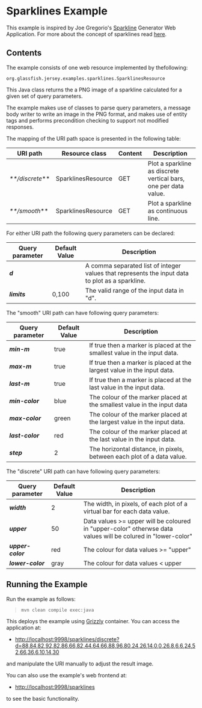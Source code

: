 <!--

    DO NOT ALTER OR REMOVE COPYRIGHT NOTICES OR THIS HEADER.

    Copyright (c) 2015 Oracle and/or its affiliates. All rights reserved.

    The contents of this file are subject to the terms of either the GNU
    General Public License Version 2 only ("GPL") or the Common Development
    and Distribution License("CDDL") (collectively, the "License").  You
    may not use this file except in compliance with the License.  You can
    obtain a copy of the License at
    http://glassfish.java.net/public/CDDL+GPL_1_1.html
    or packager/legal/LICENSE.txt.  See the License for the specific
    language governing permissions and limitations under the License.

    When distributing the software, include this License Header Notice in each
    file and include the License file at packager/legal/LICENSE.txt.

    GPL Classpath Exception:
    Oracle designates this particular file as subject to the "Classpath"
    exception as provided by Oracle in the GPL Version 2 section of the License
    file that accompanied this code.

    Modifications:
    If applicable, add the following below the License Header, with the fields
    enclosed by brackets [] replaced by your own identifying information:
    "Portions Copyright [year] [name of copyright owner]"

    Contributor(s):
    If you wish your version of this file to be governed by only the CDDL or
    only the GPL Version 2, indicate your decision by adding "[Contributor]
    elects to include this software in this distribution under the [CDDL or GPL
    Version 2] license."  If you don't indicate a single choice of license, a
    recipient has the option to distribute your version of this file under
    either the CDDL, the GPL Version 2 or to extend the choice of license to
    its licensees as provided above.  However, if you add GPL Version 2 code
    and therefore, elected the GPL Version 2 license, then the option applies
    only if the new code is made subject to such option by the copyright
    holder.

-->

Sparklines Example
==================

This example is inspired by Joe Gregorio's [Sparkline](http://bitworking.org/projects/sparklines/) Generator Web
Application. For more about the concept of sparklines read [here](http://en.wikipedia.org/wiki/Sparkline).

Contents
--------

The example consists of one web resource implemented by thefollowing:

`org.glassfish.jersey.examples.sparklines.SparklinesResource`

This Java class returns the a PNG image of a sparkline calculated
for a given set of query parameters.

The example makes use of classes to parse query parameters, a message
body writer to write an image in the PNG format, and makes use of entity
tags and performs precondition checking to support not modified
responses.

The mapping of the URI path space is presented in the following table:

URI path          | Resource class       | Content   | Description
----------------- | -------------------- | --------- | -----------------------------------------------------------------
_**/discrete_**   | SparklinesResource   | GET       | Plot a sparkline as discrete vertical bars, one per data value.
_**/smooth_**     | SparklinesResource   | GET       | Plot a sparkline as continuous line.

For either URI path the following query parameters can be declared:

Query parameter       | Default Value   | Description
--------------------- | --------------- | -------------------------------------------------------------------------------------------------
**_d_**               |                 | A comma separated list of integer values that represents the input data to plot as a sparkline.
**_limits_**          | 0,100           | The valid range of the input data in "d".

The "smooth" URI path can have following query parameters:

Query parameter       | Default Value   | Description
--------------------- | --------------- | --------------------------------------------------------------------------
**_min-m_**           | true            | If true then a marker is placed at the smallest value in the input data.
**_max-m_**           | true            | If true then a marker is placed at the largest value in the input data.
**_last-m_**          | true            | If true then a marker is placed at the last value in the input data.
**_min-color_**       | blue            | The colour of the marker placed at the smallest value in the input data
**_max-color_**       | green           | The colour of the marker placed at the largest value in the input data.
**_last-color_**      | red             | The colour of the marker placed at the last value in the input data.
**_step_**            | 2               | The horizontal distance, in pixels, between each plot of a data value.

The "discrete" URI path can have following query parameters:

Query parameter       | Default Value   | Description
--------------------- | --------------- | -----------------------------------------------------------------------------------------------------------------
**_width_**           | 2               | The width, in pixels, of each plot of a virtual bar for each data value.
**_upper_**           | 50              | Data values &gt;= upper will be coloured in "upper-color" otherwse data values will be colured in "lower-color"
**_upper-color_**     | red             | The colour for data values &gt;= "upper"
**_lower-color_**     | gray            | The colour for data values &lt; upper

Running the Example
-------------------

Run the example as follows:

>     mvn clean compile exec:java

This deploys the example using [Grizzly](http://grizzly.java.net/) container. You can access the application at:

-   <http://localhost:9998/sparklines/discrete?d=88,84,82,92,82,86,66,82,44,64,66,88,96,80,24,26,14,0,0,26,8,6,6,24,52,66,36,6,10,14,30>

and manipulate the URI manually to adjust the result image.

You can also use the example's web frontend at:

-   <http://localhost:9998/sparklines>

to see the basic functionality.
